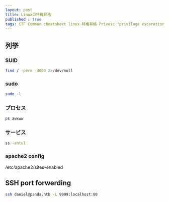 ```yaml
---
layout: post
title: Linuxの特権昇格
published : true
tags: CTF Common cheatsheet linux 特権昇格 Privesc "privilage escaration"
---
```

## 列挙
### SUID
```sh
find / -perm -4000 2>/dev/null
```

### sudo
```sh
sudo -l
```

### プロセス
```sh
ps awxww
```

### サービス
```sh
ss -antul
```

### apache2 config
/etc/apache2/sites-enabled

## SSH port forwerding
```sh
ssh daniel@panda.htb -L 9999:localhost:80
```